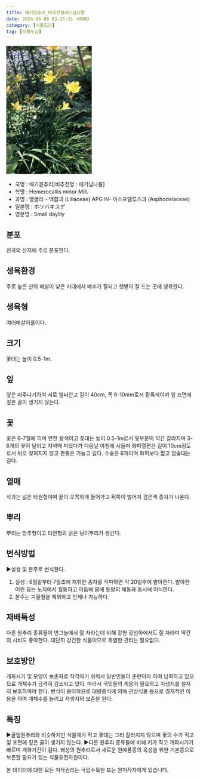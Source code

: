 ```yaml
---
title: 애기원추리_비추천명애기넘나물
date: 2024-06-08 03:25:31 +0800
category: [식물도감]
tag: [식물도감]
---
```




![애기원추리[비추천명 : 애기넘나물]](/assets/img/fileUpload/plants/basic/Liliaceae/Hemerocallis/712/1_th2.JPG)
- 국명 : 애기원추리[비추천명 : 애기넘나물]
- 학명 : Hemerocallis minor Mill.
- 과명 : 앵글러 - 백합과 (Liliaceae) APG Ⅳ- 아스포델루스과 (Asphodelaceae)
- 일본명 : ホソバキスゲ
- 영문명 : Small daylily


## 분포
전국의 산지에 주로 분포한다.
## 생육환경
주로 높은 산의 해발이 낮은 지대에서 배수가 잘되고 햇볕이 잘 드는 곳에 생육한다.
## 생육형
여러해살이풀이다.
## 크기
꽃대는 높이 0.5-1m.
## 잎
잎은 마주나기하여 서로 얼싸안고 길이 40cm, 폭 6-10mm로서 황록색이며 잎 표면에 깊은 골이 생기지 않는다.
## 꽃
꽃은 6-7월에 피며 연한 황색이고 꽃대는 높이 0.5-1m로서 윗부분이 약간 갈라지며 3-6개의 꽃이 달리고 저녁때 피었다가 다음날 아침에 시들며 화피열편은 길이 10cm정도로서 뒤로 젖혀지지 않고 판통은 가늘고 길다. 수술은 6개이며 화피보다 짧고 암술대는 길다.
## 열매
삭과는 넓은 타원형이며 끝이 오목하게 들어가고 뒤쪽이 벌어져 검은색 종자가 나온다.
## 뿌리
뿌리는 방추형이고 타원형의 굵은 덩이뿌리가 생긴다.
## 번식방법
▶실생 및 분주로 번식한다. 
1. 실생 : 6월말부터 7월초에 채취한 종자를 직파하면 약 20일후에 발아한다. 발아한 어린 묘는 노지에서 월동하고 이듬해 봄에 토양의 해동과 동시에 이식한다. 
2. 분주는 겨울철을 제외하고 언제나 가능하다.
## 재배특성
다른 원추리 종류들이 반그늘에서 잘 자라는데 비해 강한 광선하에서도 잘 자라며 약간의 시비도 좋아한다. 대단히 강건한 식물이므로 특별한 관리는 필요없다.
## 보호방안
개화시기 및 모양이 보춘화로 착각하기 쉬워서 일반인들이 춘란이라 하여 남획하고 있으므로 개체수가 급격히 감소되고 있다. 따라서 국민들의 계몽이 필요하고 자생지를 철저히 보호하여야 한다. 번식이 용이하므로 대량증식에 의해 관상식물 등으로 경제적인 이용을 하여 개체수를 늘리고 자생지외 보존을 한다.
## 특징
▶골잎원추리와 비슷하지만 식물체가 작고 꽃대는 그리 갈라지지 않으며 꽃의 수가 적고 잎 표면에 깊은 골이 생기지 않는다. 
▶다른 원추리 종류들에 비해 키가 작고 개화시기가 빠르며 개화기간이 길다. 왜성의 원추리로서 새로운 원예품종의 육성을 위한 기본종으로 보존할 필요가 있는 식물유전자원이다.






본 데이터에 대한 모든 저작권리는 국립수목원 또는 원저작자에게 있습니다.
